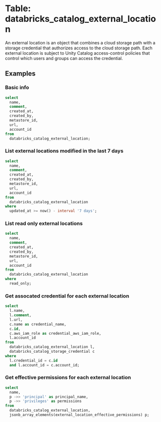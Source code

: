 # Table: databricks_catalog_external_location

An external location is an object that combines a cloud storage path with a storage credential that authorizes access to the cloud storage path. Each external location is subject to Unity Catalog access-control policies that control which users and groups can access the credential.

## Examples

### Basic info

```sql
select
  name,
  comment,
  created_at,
  created_by,
  metastore_id,
  url,
  account_id
from
  databricks_catalog_external_location;
```

### List external locations modified in the last 7 days

```sql
select
  name,
  comment,
  created_at,
  created_by,
  metastore_id,
  url,
  account_id
from  
  databricks_catalog_external_location
where
  updated_at >= now() - interval '7 days';
```

### List read only external locations

```sql
select
  name,
  comment,
  created_at,
  created_by,
  metastore_id,
  url,
  account_id
from  
  databricks_catalog_external_location
where
  read_only;
```

### Get assocated credential for each external location

```sql
select
  l.name,
  l.comment,
  l.url,
  c.name as credential_name,
  c.id,
  c.aws_iam_role as credential_aws_iam_role,
  l.account_id
from  
  databricks_catalog_external_location l,
  databricks_catalog_storage_credential c
where
  l.credential_id = c.id
  and l.account_id = c.account_id;
```

### Get effective permissions for each external location

```sql
select
  name,
  p ->> 'principal' as principal_name,
  p ->> 'privileges' as permissions
from
  databricks_catalog_external_location,
  jsonb_array_elements(external_location_effective_permissions) p;
```
